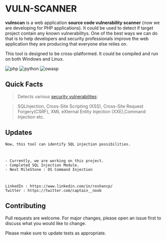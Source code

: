 
# VULN-SCANNER

**vulnscan** is a web application **source code vulnerability scanner** (now we are developing for PHP applications). It could be used to detect if target project contain any known vulnerabilitys. One of the best ways we can do that is to help developers and security professionals improve the web application they are producing that everyone else relies on.

  

This tool is designed to be cross-platformed. It could be compiled and run on both Windows and Linux.

  

![php](https://img.shields.io/badge/php-%5E7.1.3-blue?logo=php) ![python](https://img.shields.io/badge/python-v3.7-blue?logo=python) ![owasp](https://img.shields.io/badge/owasp-Top%2010-green?logo=owasp&style=plastic)

  

## Quick Facts

  
  

  

> Detects various [security vulnerabilites](https://owasp.org/www-project-top-ten/):

> SQLInjection, Cross-Site Scripting (XSS), Cross-Site Request Forgery(CSRF), XML eXternal Entity Injection (XXE),Command Injection etc.

  
  
  

## Updates

  
  

    Now, this tool can identify SQL injection possibilities.

#

  

    - Currently, we are working on this project.
    - Completed SQL Injection Module.
    - Next MileStone : OS Command Injection

  

#

  
  

  

    LinkedIn : https://www.linkedin.com/in/roshancp/
    Twitter : https://twitter.com/captain__noob

  

  
  
  

## Contributing

  

Pull requests are welcome. For major changes, please open an issue first to discuss what you would like to change.

  

Please make sure to update tests as appropriate.
